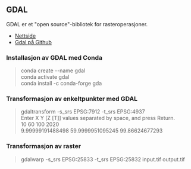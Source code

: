 ## GDAL

GDAL er et "open source"-bibliotek for rasteroperasjoner.  

* [Nettside](https://gdal.org/)
* [Gdal på Github](https://github.com/OSGeo/gdal)

### Installasjon av GDAL med Conda

> conda create --name gdal \
> conda activate gdal \
> conda install -c conda-forge gda

### Transformasjon av enkeltpunkter med GDAL

> gdaltransform -s_srs EPSG:7912 -t_srs EPSG:4937 \
Enter X Y [Z [T]] values separated by space, and press Return. \
10 60 100 2020 \
9.99999191488498 59.9999951095245 99.86624677293

### Transformasjon av raster

> gdalwarp -s_srs EPSG:25833 -t_srs EPSG:25832 input.tif output.tif




